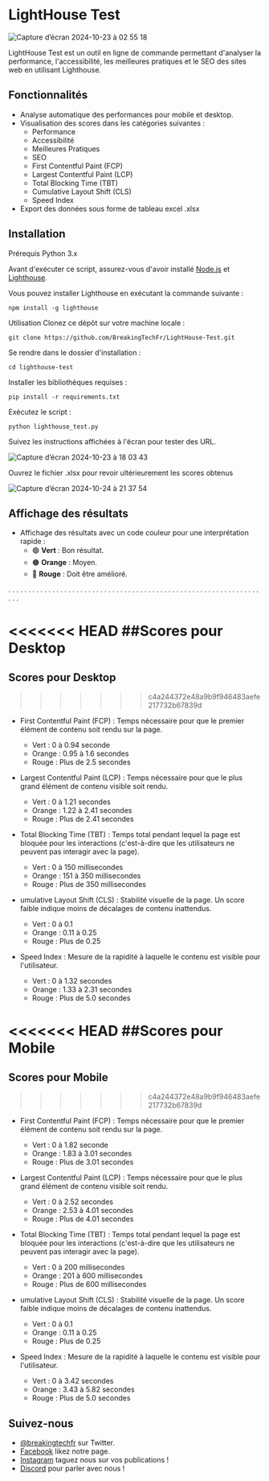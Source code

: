 # LightHouse Test

![Capture d’écran 2024-10-23 à 02 55 18](https://github.com/user-attachments/assets/c2d36f3c-986e-40a3-a5a2-892a982b74ce)

LightHouse Test est un outil en ligne de commande permettant d'analyser la performance, l'accessibilité, les meilleures pratiques et le SEO des sites web en utilisant Lighthouse.

## Fonctionnalités

- Analyse automatique des performances pour mobile et desktop.
- Visualisation des scores dans les catégories suivantes :
  - Performance
  - Accessibilité
  - Meilleures Pratiques
  - SEO
  - First Contentful Paint (FCP)
  - Largest Contentful Paint (LCP)
  - Total Blocking Time (TBT)
  - Cumulative Layout Shift (CLS)
  - Speed Index
- Export des données sous forme de tableau excel .xlsx

## Installation

Prérequis
Python 3.x

Avant d'exécuter ce script, assurez-vous d'avoir installé [Node.js](https://nodejs.org/) et [Lighthouse](https://developers.google.com/web/tools/lighthouse). 

Vous pouvez installer Lighthouse en exécutant la commande suivante :

```shell
npm install -g lighthouse
```

Utilisation
Clonez ce dépôt sur votre machine locale :
```shell
git clone https://github.com/BreakingTechFr/LightHouse-Test.git
```
Se rendre dans le dossier d'installation :
```shell
cd lighthouse-test
```
Installer les bibliothèques requises :
```shell
pip install -r requirements.txt
```
Exécutez le script :
```shell
python lighthouse_test.py
```
Suivez les instructions affichées à l'écran pour tester des URL.

![Capture d’écran 2024-10-23 à 18 03 43](https://github.com/user-attachments/assets/017dc2d5-2867-4329-9d5b-d1e869fc2f22)

Ouvrez le fichier .xlsx pour revoir ultérieurement les scores obtenus

![Capture d’écran 2024-10-24 à 21 37 54](https://github.com/user-attachments/assets/37351763-7056-4c2b-9a90-f47e394d9e01)

## Affichage des résultats

- Affichage des résultats avec un code couleur pour une interprétation rapide :
  - 🟢 **Vert** : Bon résultat.
  - 🟠 **Orange** : Moyen.
  - 🔴 **Rouge** : Doit être amélioré.
 
. . . . . . . . . . . . . . . . . . . . . . . . . . . . . . . . . . . . . . . . . . . . . . . . . . . . . . . . . . . . . . . . . . 

<<<<<<< HEAD
##Scores pour Desktop
=======
## Scores pour Desktop
>>>>>>> c4a244372e48a9b9f946483aefe217732b67839d
- First Contentful Paint (FCP) : Temps nécessaire pour que le premier élément de contenu soit rendu sur la page.
  - Vert : 0 à 0.94 seconde
  - Orange : 0.95 à 1.6 secondes
  - Rouge : Plus de 2.5 secondes

- Largest Contentful Paint (LCP) : Temps nécessaire pour que le plus grand élément de contenu visible soit rendu.
  - Vert : 0 à 1.21 secondes
  - Orange : 1.22 à 2.41 secondes
  - Rouge : Plus de 2.41 secondes

- Total Blocking Time (TBT) : Temps total pendant lequel la page est bloquée pour les interactions (c'est-à-dire que les utilisateurs ne peuvent pas interagir avec la page).
  - Vert : 0 à 150 millisecondes
  - Orange : 151 à 350 millisecondes
  - Rouge : Plus de 350 millisecondes

- umulative Layout Shift (CLS) : Stabilité visuelle de la page. Un score faible indique moins de décalages de contenu inattendus.
  - Vert : 0 à 0.1
  - Orange : 0.11 à 0.25
  - Rouge : Plus de 0.25

- Speed Index : Mesure de la rapidité à laquelle le contenu est visible pour l'utilisateur.
  - Vert : 0 à 1.32 secondes
  - Orange : 1.33 à 2.31 secondes
  - Rouge : Plus de 5.0 secondes

<<<<<<< HEAD
##Scores pour Mobile
=======
## Scores pour Mobile
>>>>>>> c4a244372e48a9b9f946483aefe217732b67839d
- First Contentful Paint (FCP) : Temps nécessaire pour que le premier élément de contenu soit rendu sur la page.
  - Vert : 0 à 1.82 seconde
  - Orange : 1.83 à 3.01 secondes
  - Rouge : Plus de 3.01 secondes

- Largest Contentful Paint (LCP) : Temps nécessaire pour que le plus grand élément de contenu visible soit rendu.
  - Vert : 0 à 2.52 secondes
  - Orange : 2.53 à 4.01 secondes
  - Rouge : Plus de 4.01 secondes

- Total Blocking Time (TBT) : Temps total pendant lequel la page est bloquée pour les interactions (c'est-à-dire que les utilisateurs ne peuvent pas interagir avec la page).
  - Vert : 0 à 200 millisecondes
  - Orange : 201 à 600 millisecondes
  - Rouge : Plus de 600 millisecondes

- umulative Layout Shift (CLS) : Stabilité visuelle de la page. Un score faible indique moins de décalages de contenu inattendus.
  - Vert : 0 à 0.1
  - Orange : 0.11 à 0.25
  - Rouge : Plus de 0.25

- Speed Index : Mesure de la rapidité à laquelle le contenu est visible pour l'utilisateur.
  - Vert : 0 à 3.42 secondes
  - Orange : 3.43 à 5.82 secondes
  - Rouge : Plus de 5.0 secondes

## Suivez-nous

- [@breakingtechfr](https://twitter.com/BreakingTechFR) sur Twitter.
- [Facebook](https://www.facebook.com/BreakingTechFr/) likez notre page.
- [Instagram](https://www.instagram.com/breakingtechfr/) taguez nous sur vos publications !
- [Discord](https://discord.gg/VYNVBhk) pour parler avec nous !
